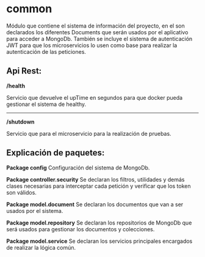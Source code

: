 # common
Módulo que contiene el sistema de información del proyecto, en el son declarados los diferentes Documents que serán usados
por el aplicativo para acceder a MongoDb. También se incluye el sistema de autenticación JWT para que los microservicios
lo usen como base para realizar la autenticación de las peticiones.

## Api Rest:

**/health**

Servicio que devuelve el upTime en segundos para que docker pueda gestionar el sistema de healthy.

***

**/shutdown**

Servicio que para el microservicio para la realización de pruebas.



## Explicación de paquetes:
**Package config**
Configuración del sistema de MongoDb.

**Package controller.security**
Se declaran los filtros, utilidades y demás clases necesarias para interceptar cada petición y verificar que los token son válidos.

**Package model.document**
Se declaran los documentos que van a ser usados por el sistema.

**Package model.repository**
Se declaran los repositorios de MongoDb que será usados para gestionar los documentos y colecciones.

**Package model.service**
Se declaran los servicios principales encargados de realizar la lógica común.


